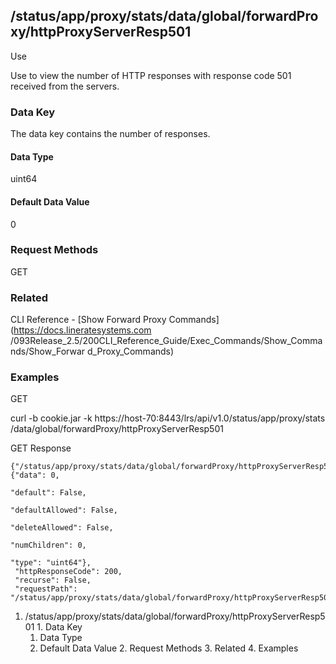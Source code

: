 ## /status/app/proxy/stats/data/global/forwardProxy/httpProxyServerResp501

Use

Use to view the number of HTTP responses with response code 501 received from
the servers.

### Data Key

The data key contains the number of responses.

#### Data Type

uint64

#### Default Data Value

0

### Request Methods

GET

### Related

CLI Reference - [Show Forward Proxy Commands](https://docs.lineratesystems.com
/093Release_2.5/200CLI_Reference_Guide/Exec_Commands/Show_Commands/Show_Forwar
d_Proxy_Commands)

### Examples

GET

curl -b cookie.jar -k https://host-70:8443/lrs/api/v1.0/status/app/proxy/stats
/data/global/forwardProxy/httpProxyServerResp501

GET Response

    
    {"/status/app/proxy/stats/data/global/forwardProxy/httpProxyServerResp501": {"data": 0,
                                                                                  "default": False,
                                                                                  "defaultAllowed": False,
                                                                                  "deleteAllowed": False,
                                                                                  "numChildren": 0,
                                                                                  "type": "uint64"},
     "httpResponseCode": 200,
     "recurse": False,
     "requestPath": "/status/app/proxy/stats/data/global/forwardProxy/httpProxyServerResp501"}
    

  1. /status/app/proxy/stats/data/global/forwardProxy/httpProxyServerResp501
    1. Data Key
      1. Data Type
      2. Default Data Value
    2. Request Methods
    3. Related
    4. Examples

